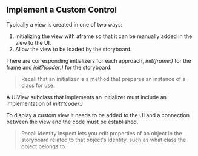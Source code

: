 Implement a Custom Control
------

Typically a view is created in one of two ways:

1. Initializing the view with aframe so that it can be manually added in the view to the UI.
2. Allow the view to be loaded by the storyboard.

There are corresponding initializers for each approach, _init(frame:)_ for the frame and _init?(coder:)_ for the storyboard.

> Recall that an initializer is a method that prepares an instance of a class for use.


A UIView subclass that implements an initializer must include an implementation of _init?(coder:)_

To display a custom view it needs to be added to the UI and a connection between the view and the code must be established.

> Recall identity inspect lets you edit properties of an object in the storyboard related to that object's identity, such as what class the object belongs to.


